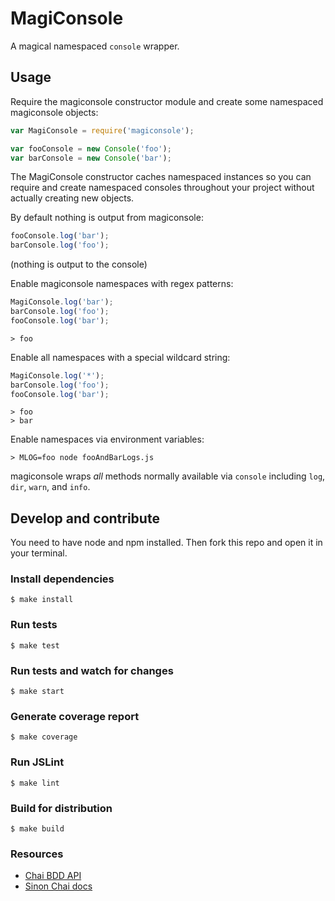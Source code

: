 # MagiConsole

A magical namespaced `console` wrapper.

## Usage

Require the magiconsole constructor module and create some namespaced magiconsole objects:
```javascript
var MagiConsole = require('magiconsole');

var fooConsole = new Console('foo');
var barConsole = new Console('bar');
```

The MagiConsole constructor caches namespaced instances so you can require and create
namespaced consoles throughout your project without actually creating new objects.

By default nothing is output from magiconsole:
```javascript
fooConsole.log('bar');
barConsole.log('foo');
```
(nothing is output to the console)

Enable magiconsole namespaces with regex patterns:
```javascript
MagiConsole.log('bar');
barConsole.log('foo');
fooConsole.log('bar');
```
```text
> foo
```

Enable all namespaces with a special wildcard string:
```javascript
MagiConsole.log('*');
barConsole.log('foo');
fooConsole.log('bar');
```
```text
> foo
> bar
```

Enable namespaces via environment variables:
```text
> MLOG=foo node fooAndBarLogs.js
```

magiconsole wraps *all* methods normally available via `console` including `log`, `dir`, `warn`, and `info`.


## Develop and contribute

You need to have node and npm installed. Then fork this repo and open it in your terminal.

### Install dependencies

    $ make install

### Run tests

    $ make test

### Run tests and watch for changes

    $ make start

### Generate coverage report

    $ make coverage

### Run JSLint

    $ make lint

### Build for distribution

    $ make build

### Resources
  - [Chai BDD API](http://chaijs.com/api/bdd)
  - [Sinon Chai docs](https://github.com/domenic/sinon-chai)
